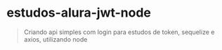 # estudos-alura-jwt-node
> Criando api simples com login para estudos de token, sequelize e axios, utilizando node